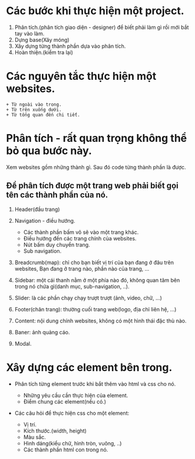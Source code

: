 # Các bước khi thực hiện một project.
1. Phân tích.(phân tích giao diện - designer) để biết phải làm gì rồi mới bắt tay vào làm.
2. Dựng base(Xây móng)
3. Xây dựng từng thành phần dựa vào phân tích.
4. Hoàn thiện.(kiểm tra lại)

# Các nguyên tắc thực hiện một websites.
    + Từ ngoài vào trong.
    + Từ trên xuống dưới.
    + Từ tổng quan đến chi tiết.

# Phân tích - rất quan trọng không thể bỏ qua bước này.
Xem websites gồm những thành gì. Sau đó code từng thành phần là được.
## Để phân tích được một trang web phải biết gọi tên các thành phần của nó.
1. Header(đầu trang)
2. Navigation - điều hướng.
    + Các thành phần bấm vô sẽ vào một trang khác.
    + Điều hướng đến các trang chính của websites.
    + Nút bấm duy chuyển trang.
    + Sub navigation.
3. Breadcrumb(map): chỉ cho bạn biết vị trí của bạn đang ở đâu trên websites, Bạn đang ở trang nào, phần nào của trang, ...

4. Sidebar: một cái thanh nằm ở một phía nào đó, không quan tâm bên trong nó chứa gì(danh mục, sub-navigation, ..).
5. Slider: là các phần chạy chạy trượt trượt (ảnh, video, chữ, ...)
6. Footer(chân trang): thường cuối trang web(logo, địa chỉ liên hệ, ...)

7. Content: nội dung chính websites, không có một hình thái đặc thù nào.
8. Baner: ảnh quảng cáo.
9. Modal.

# Xây dựng các element bên trong.
+ Phân tích từng element trước khi bắt thêm vào html và css cho nó.
    + Những yêu cầu cần thực hiện của element.
    + Điểm chung các element(nếu có.)
   
+ Các câu hỏi để thực hiện css cho một element:
    + Vị trí.
    + Kích thước.(width, height)
    + Màu sắc.
    + Hình dáng(kiểu chữ, hình tròn, vuông, ..)
    + Các thành phần html con trong nó.